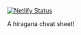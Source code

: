 [![Netlify Status](https://api.netlify.com/api/v1/badges/efa4bea3-1e2c-4da8-bbbc-6a43061177f0/deploy-status)](https://app.netlify.com/sites/hiragana-cheatsheet/deploys)

A hiragana cheat sheet!
